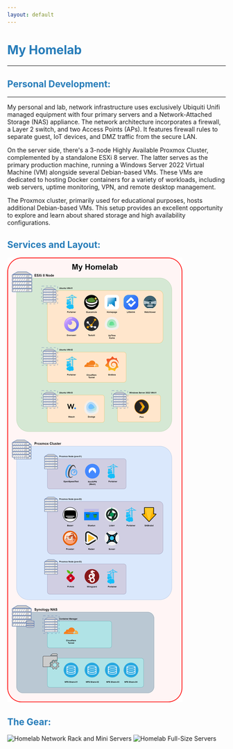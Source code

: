 ```yaml
---
layout: default
---
```


# <span style="color:#267CB9"> My Homelab </span>
------

## <span style="color:#267CB9"> Personal Development: </span>
-----

My personal and lab, network infrastructure uses exclusively Ubiquiti Unifi managed equipment with four primary servers and a Network-Attached Storage (NAS) appliance. The network architecture incorporates a firewall, a Layer 2 switch, and two Access Points (APs). It features firewall rules to separate guest, IoT devices, and DMZ traffic from the secure LAN. 

On the server side, there's a 3-node Highly Available Proxmox Cluster, complemented by a standalone ESXi 8 server. The latter serves as the primary production machine, running a Windows Server 2022 Virtual Machine (VM) alongside several Debian-based VMs. These VMs are dedicated to hosting Docker containers for a variety of workloads, including web servers, uptime monitoring, VPN, and remote desktop management. 

The Proxmox cluster, primarily used for educational purposes, hosts additional Debian-based VMs. This setup provides an excellent opportunity to explore and learn about shared storage and high availability configurations.

## <span style="color:#267CB9"> Services and Layout: </span>
![Homelab Diagram](./assets/img/Homelab-Diagram.png)

## <span style="color:#267CB9"> The Gear: </span>
![Homelab Network Rack and Mini Servers](./assets/img/lab1.jpg)
![Homelab Full-Size Servers](./assets/img/lab2.jpg)
